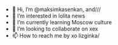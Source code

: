 - 👋 Hi, I’m @maksimkasenkan, and///
- 👀 I’m interested in lolita news
- 🌱 I’m currently learning Moscow culture
- 💞️ I’m looking to collaborate on xex
- 📫 How to reach me by xo lizginka/
